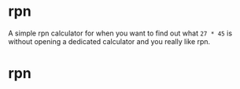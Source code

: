# rpn

A simple rpn calculator for when you want to find out what `27 * 45` is
without opening a dedicated calculator and you really like rpn.
# rpn
